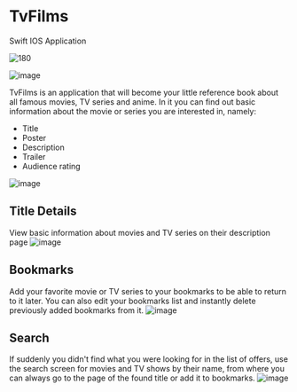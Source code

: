 # TvFilms
Swift IOS Application

![180](https://user-images.githubusercontent.com/81229461/159753529-db989e21-9307-4228-8da7-3c7501a5267b.png)

![image](https://user-images.githubusercontent.com/81229461/162625458-5b0ab6cb-2843-4978-b925-a3129443080a.jpeg)

TvFilms is an application that will become your little reference book about all famous movies, TV series and anime. In it you can find out basic information about the movie or series you are interested in, namely: 
  * Title
  * Poster
  * Description
  * Trailer
  * Audience rating

![image](https://user-images.githubusercontent.com/81229461/177049904-d852e2bc-ec16-4278-a824-98057c487f4e.png)

## Title Details
View basic information about movies and TV series on their description page
![image](https://user-images.githubusercontent.com/81229461/177050031-73277350-e376-4cec-a0b7-36d35b991caa.png)

## Bookmarks
Add your favorite movie or TV series to your bookmarks to be able to return to it later. You can also edit your bookmarks list and instantly delete previously added bookmarks from it.
![image](https://user-images.githubusercontent.com/81229461/177050149-399460c0-388c-4d2b-9623-a97d0200cc40.png)

## Search 
If suddenly you didn't find what you were looking for in the list of offers, use the search screen for movies and TV shows by their name, from where you can always go to the page of the found title or add it to bookmarks.
![image](https://user-images.githubusercontent.com/81229461/177050422-8dff84cf-c574-4ba9-b27e-521307c12929.png)
